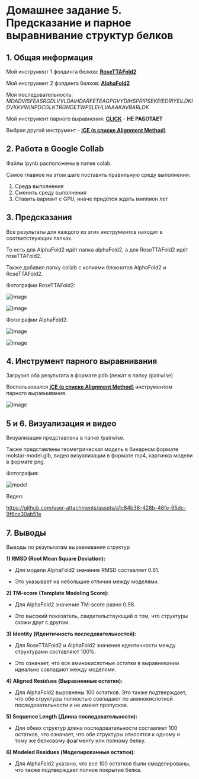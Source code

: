 # Домашнее задание 5. Предсказание и парное выравнивание структур белков


## 1. Общая информация

Мой инструмент 1 фолдинга белков: [**RoseTTAFold2**](https://colab.research.google.com/github/sokrypton/ColabFold/blob/main/RoseTTAFold2.ipynb)  

Мой инструмент 2 фолдинга белков: [**AlphaFold2**](https://colab.research.google.com/github/sokrypton/ColabFold/blob/main/AlphaFold2.ipynb)

Моя последовательность: _MDADVISFEASRGDLVVLDAIHDARFETEAGPGVYDIHSPRIPSEKEIEDRIYEILDKIDVKKVWINPDCGLKTRGNDETWPSLEHLVAAAKAVRARLDK_  

Мой инструмент парного выравнения: [**CLICK**](https://mspc.bii.a-star.edu.sg/minhn/pairwise.html) - **НЕ РАБОТАЕТ**

Выбрал другой инструмент -  [**jCE (в списке Alignment Method)**](https://www.rcsb.org/alignment)

## 2. Работа в Google Collab

Файлы ipynb расположены в папке colab.

Самое главное на этом шаге поставить правильную среду выполнения:

1) Среда выполнения
3) Сменить среду выполнения
4) Ставить вариант с GPU, иначе придётся ждать миллион лет

## 3. Предсказания

Все результаты для каждого из этих инструментов находят в соответствующих папках.

То есть для AlphaFold2 идёт папка alphaFold2, а для RoseTTAFold2 идёт roseTTAFold2.

Также добавил папку collab с копиями блокнотов AlphaFold2 и RoseTTAFold2.

Фотографии RoseTTAFold2:

![image](https://github.com/user-attachments/assets/ccf4244c-431c-45fa-a236-60f1026c22b1)

![image](https://github.com/user-attachments/assets/ca8c1a71-46ee-4af2-985b-9a03808d08a9)

Фотографии AlphaFold2:

![image](https://github.com/user-attachments/assets/27cc3277-9a0e-4bd4-a3b2-abfa3d02f53e)

![image](https://github.com/user-attachments/assets/5764a52e-a7ce-431c-a492-bc8559ad318e)

## 4. Инструмент парного выравнивания

Загрузил оба результата в формате pdb (лежат в папку /pairwise)

Воспользовался [**jCE (в списке Alignment Method)**](https://www.rcsb.org/alignment) инструментом парного выравнивания.

![image](https://github.com/user-attachments/assets/e9ea3892-5692-4c2b-9c7f-08073f8d590e)

## 5 и 6. Визуализация и видео

Визуализация представлена в папке /pairwise.

Также представлены геометрическая модель в бинарном формате molstar-model.glb, видео визуализации в формате mp4, картинка модели в формате png.

Фотография:

![model](https://github.com/user-attachments/assets/543c4c9b-1503-4dac-a989-3354467be1ad)

Видео:

https://github.com/user-attachments/assets/a1c84b36-428b-48fe-95dc-9f6ce30ab51e

## 7. Выводы

Выводы по результатам выравнивания структур

**1) RMSD (Root Mean Square Deviation):**

- Для модели AlphaFold2 значение RMSD составляет 0.61.

- Это указывает на небольшие отличия между моделями.

**2) TM-score (Template Modeling Score):**

- Для AlphaFold2 значение TM-score равно 0.98.

- Это высокий показатель, свидетельствующий о том, что структуры схожи друг с другом.

**3) Identity (Идентичность последовательностей):**

- Для RoseTTAFold2 и AlphaFold2 значения идентичности между структурами составляют 100%.

- Это означает, что все аминокислотные остатки в выравнивании идеально совпадают между моделями. 

**4) Aligned Residues (Выравненные остатки):**

- Для AlphaFold2 выровнены 100 остатков. Это также подтверждает, что обе структуры полностью совпадают по аминокислотной последовательности и не имеют пропусков.

**5) Sequence Length (Длина последовательности):**

- Для обеих структур длина последовательности составляет 100 остатков, что означает, что обе структуры относятся к одному и тому же белковому фрагменту или полному белку.

**6) Modeled Residues (Моделированные остатки):**

- Для AlphaFold2 указано, что все 100 остатков были смоделированы, что также подтверждает полное покрытие белка.

  
